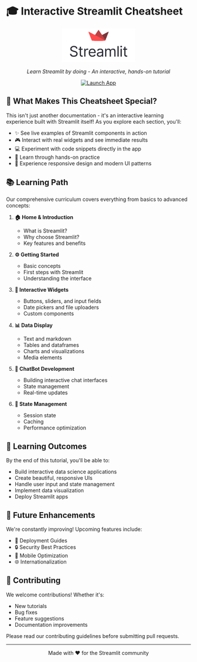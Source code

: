 # 🎓 Interactive Streamlit Cheatsheet

<div align="center">
  <img src="assets\img\streamlit-logo-primary-colormark-darktext.png" alt="Streamlit Logo" width="200"/>
  <p><em>Learn Streamlit by doing - An interactive, hands-on tutorial</em></p>
  <p>
    <a href="https://stcheatsheet.streamlit.app/" target="_blank">
      <img src="https://img.shields.io/badge/Launch_App-FF4B4B?style=for-the-badge&logo=streamlit&logoColor=white" alt="Launch App">
    </a>
  </p>
</div>

## 🚀 What Makes This Cheatsheet Special?

This isn't just another documentation - it's an interactive learning experience built with Streamlit itself! As you explore each section, you'll:

- ✨ See live examples of Streamlit components in action
- 🎮 Interact with real widgets and see immediate results
- 💻 Experiment with code snippets directly in the app
- 🧠 Learn through hands-on practice
- 📱 Experience responsive design and modern UI patterns

## 📚 Learning Path

Our comprehensive curriculum covers everything from basics to advanced concepts:

1. **🏠 Home & Introduction**
   - What is Streamlit?
   - Why choose Streamlit?
   - Key features and benefits

2. **⚙️ Getting Started**
   - Basic concepts
   - First steps with Streamlit
   - Understanding the interface

3. **🎯 Interactive Widgets**
   - Buttons, sliders, and input fields
   - Date pickers and file uploaders
   - Custom components

4. **📊 Data Display**
   - Text and markdown
   - Tables and dataframes
   - Charts and visualizations
   - Media elements

5. **🤖 ChatBot Development**
   - Building interactive chat interfaces
   - State management
   - Real-time updates

6. **🔄 State Management**
   - Session state
   - Caching
   - Performance optimization

## 🎯 Learning Outcomes

By the end of this tutorial, you'll be able to:

- Build interactive data science applications
- Create beautiful, responsive UIs
- Handle user input and state management
- Implement data visualization
- Deploy Streamlit apps

## 🔮 Future Enhancements

We're constantly improving! Upcoming features include:

- 🚀 Deployment Guides
- 🔒 Security Best Practices
- 📱 Mobile Optimization
- 🌐 Internationalization

## 🤝 Contributing

We welcome contributions! Whether it's:
- New tutorials
- Bug fixes
- Feature suggestions
- Documentation improvements

Please read our contributing guidelines before submitting pull requests.

---

<div align="center">
  <p>Made with ❤️ for the Streamlit community</p>
</div>
